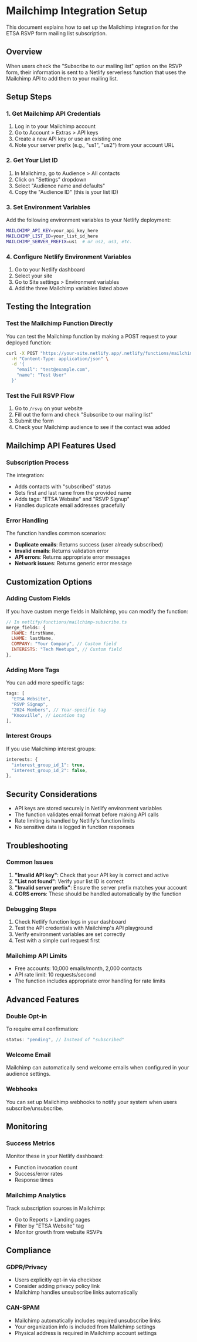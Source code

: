 # Mailchimp Integration Setup

This document explains how to set up the Mailchimp integration for the ETSA RSVP form mailing list subscription.

## Overview

When users check the "Subscribe to our mailing list" option on the RSVP form, their information is sent to a Netlify serverless function that uses the Mailchimp API to add them to your mailing list.

## Setup Steps

### 1. Get Mailchimp API Credentials

1. Log in to your Mailchimp account
2. Go to Account > Extras > API keys
3. Create a new API key or use an existing one
4. Note your server prefix (e.g., "us1", "us2") from your account URL

### 2. Get Your List ID

1. In Mailchimp, go to Audience > All contacts
2. Click on "Settings" dropdown
3. Select "Audience name and defaults"
4. Copy the "Audience ID" (this is your list ID)

### 3. Set Environment Variables

Add the following environment variables to your Netlify deployment:

```bash
MAILCHIMP_API_KEY=your_api_key_here
MAILCHIMP_LIST_ID=your_list_id_here
MAILCHIMP_SERVER_PREFIX=us1  # or us2, us3, etc.
```

### 4. Configure Netlify Environment Variables

1. Go to your Netlify dashboard
2. Select your site
3. Go to Site settings > Environment variables
4. Add the three Mailchimp variables listed above

## Testing the Integration

### Test the Mailchimp Function Directly

You can test the Mailchimp function by making a POST request to your deployed function:

```bash
curl -X POST "https://your-site.netlify.app/.netlify/functions/mailchimp-subscribe" \
  -H "Content-Type: application/json" \
  -d '{
    "email": "test@example.com",
    "name": "Test User"
  }'
```

### Test the Full RSVP Flow

1. Go to `/rsvp` on your website
2. Fill out the form and check "Subscribe to our mailing list"
3. Submit the form
4. Check your Mailchimp audience to see if the contact was added

## Mailchimp API Features Used

### Subscription Process

The integration:

- Adds contacts with "subscribed" status
- Sets first and last name from the provided name
- Adds tags: "ETSA Website" and "RSVP Signup"
- Handles duplicate email addresses gracefully

### Error Handling

The function handles common scenarios:

- **Duplicate emails**: Returns success (user already subscribed)
- **Invalid emails**: Returns validation error
- **API errors**: Returns appropriate error messages
- **Network issues**: Returns generic error message

## Customization Options

### Adding Custom Fields

If you have custom merge fields in Mailchimp, you can modify the function:

```javascript
// In netlify/functions/mailchimp-subscribe.ts
merge_fields: {
  FNAME: firstName,
  LNAME: lastName,
  COMPANY: "Your Company", // Custom field
  INTERESTS: "Tech Meetups", // Custom field
},
```

### Adding More Tags

You can add more specific tags:

```javascript
tags: [
  "ETSA Website",
  "RSVP Signup",
  "2024 Members", // Year-specific tag
  "Knoxville", // Location tag
],
```

### Interest Groups

If you use Mailchimp interest groups:

```javascript
interests: {
  "interest_group_id_1": true,
  "interest_group_id_2": false,
},
```

## Security Considerations

- API keys are stored securely in Netlify environment variables
- The function validates email format before making API calls
- Rate limiting is handled by Netlify's function limits
- No sensitive data is logged in function responses

## Troubleshooting

### Common Issues

1. **"Invalid API key"**: Check that your API key is correct and active
2. **"List not found"**: Verify your list ID is correct
3. **"Invalid server prefix"**: Ensure the server prefix matches your account
4. **CORS errors**: These should be handled automatically by the function

### Debugging Steps

1. Check Netlify function logs in your dashboard
2. Test the API credentials with Mailchimp's API playground
3. Verify environment variables are set correctly
4. Test with a simple curl request first

### Mailchimp API Limits

- Free accounts: 10,000 emails/month, 2,000 contacts
- API rate limit: 10 requests/second
- The function includes appropriate error handling for rate limits

## Advanced Features

### Double Opt-in

To require email confirmation:

```javascript
status: "pending", // Instead of "subscribed"
```

### Welcome Email

Mailchimp can automatically send welcome emails when configured in your audience settings.

### Webhooks

You can set up Mailchimp webhooks to notify your system when users subscribe/unsubscribe.

## Monitoring

### Success Metrics

Monitor these in your Netlify dashboard:

- Function invocation count
- Success/error rates
- Response times

### Mailchimp Analytics

Track subscription sources in Mailchimp:

- Go to Reports > Landing pages
- Filter by "ETSA Website" tag
- Monitor growth from website RSVPs

## Compliance

### GDPR/Privacy

- Users explicitly opt-in via checkbox
- Consider adding privacy policy link
- Mailchimp handles unsubscribe links automatically

### CAN-SPAM

- Mailchimp automatically includes required unsubscribe links
- Your organization info is included from Mailchimp settings
- Physical address is required in Mailchimp account settings
